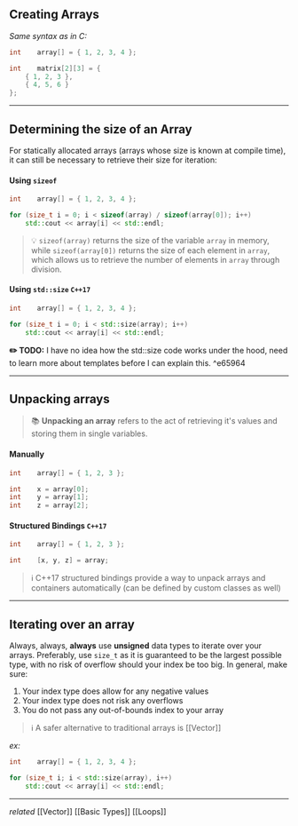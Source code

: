 ## Creating Arrays

*Same syntax as in C:*
```cpp
int    array[] = { 1, 2, 3, 4 };

int    matrix[2][3] = {
	{ 1, 2, 3 },
	{ 4, 5, 6 }
};
```

---
## Determining the size of an Array

For statically allocated arrays (arrays whose size is known at compile time), it can still be necessary to retrieve their size for iteration:

#### Using `sizeof`

```cpp
int    array[] = { 1, 2, 3, 4 };

for (size_t i = 0; i < sizeof(array) / sizeof(array[0]); i++)
	std::cout << array[i] << std::endl;
```

> 💡 `sizeof(array)` returns the size of the variable `array` in memory, while `sizeof(array[0])` returns the size of each element in `array`, which allows us to retrieve the number of elements in `array` through division.

#### Using `std::size` `C++17`

```cpp
int    array[] = { 1, 2, 3, 4 };

for (size_t i = 0; i < std::size(array); i++)
	std::cout << array[i] << std::endl;
```

**✏️ TODO:** I have no idea how the std::size code works under the hood, need to learn more about templates before I can explain this. ^e65964

---
## Unpacking arrays

> 📚 **Unpacking an array** refers to the act of retrieving it's values and storing them in single variables.

#### Manually

```cpp
int    array[] = { 1, 2, 3 };

int    x = array[0];
int    y = array[1];
int    z = array[2];
```

#### Structured Bindings `C++17`

```cpp
int    array[] = { 1, 2, 3 };

int    [x, y, z] = array;
```

> ℹ️ C++17 structured bindings provide a way to unpack arrays and containers automatically (can be defined by custom classes as well)

---
## Iterating over an array

Always, always, **always** use **unsigned** data types to iterate over your arrays. Preferably, use `size_t` as it is guaranteed to be the largest possible type, with no risk of overflow should your index be too big. In general, make sure:

1. Your index type does allow for any negative values
2. Your index type does not risk any overflows
3. You do not pass any out-of-bounds index to your array

> ℹ️ A safer alternative to traditional arrays is [[Vector]]

*ex:*
```cpp
int    array[] = { 1, 2, 3, 4 };

for (size_t i; i < std::size(array), i++)
	std::cout << array[i] << std::endl;
```

---
*related* [[Vector]] [[Basic Types]] [[Loops]]